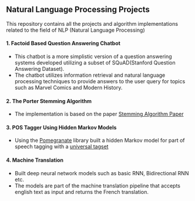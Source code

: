 ## Natural Language Processing Projects  
This repository contains all the projects and algorithm implementations related to the field of NLP (Natural Language Processing)

#### 1. Factoid Based Question Answering Chatbot
- This chatbot is a more simplistic version of a question answering systems developed utilizing a subset of SQuAD(Stanford Question Answering Dataset).
- The chatbot utilizes information retrieval and natural language processing techniques to provide answers to the user query for topics such as Marvel Comics and Modern History.

#### 2. The Porter Stemming Algorithm
- The implementation is based on the paper [Stemming Algorithm Paper](https://tartarus.org/martin/PorterStemmer/def.txt)

#### 3. POS Tagger Using Hidden Markov Models
- Using the [Pomegranate](https://github.com/jmschrei/pomegranate) library built a hidden Markov model for part of speech tagging with a [universal tagset](http://www.petrovi.de/data/universal.pdf)

#### 4. Machine Translation  
- Built deep neural network models such as basic RNN, Bidirectional RNN etc.  
- The models are part of the machine translation pipeline that accepts english text as input and returns the French translation.






